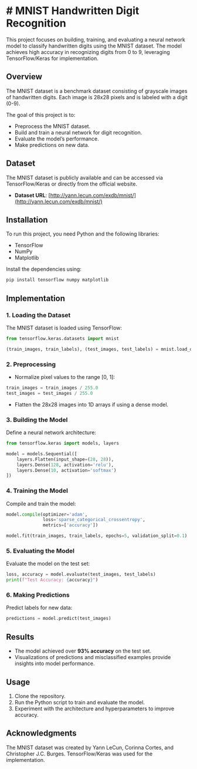 # # MNIST Handwritten Digit Recognition

This project focuses on building, training, and evaluating a neural network model to classify handwritten digits using the MNIST dataset. The model achieves high accuracy in recognizing digits from 0 to 9, leveraging TensorFlow/Keras for implementation.

## Overview
The MNIST dataset is a benchmark dataset consisting of grayscale images of handwritten digits. Each image is 28x28 pixels and is labeled with a digit (0-9).

The goal of this project is to:
- Preprocess the MNIST dataset.
- Build and train a neural network for digit recognition.
- Evaluate the model’s performance.
- Make predictions on new data.

## Dataset
The MNIST dataset is publicly available and can be accessed via TensorFlow/Keras or directly from the official website.

- **Dataset URL**: [http://yann.lecun.com/exdb/mnist/](http://yann.lecun.com/exdb/mnist/)

## Installation
To run this project, you need Python and the following libraries:

- TensorFlow
- NumPy
- Matplotlib

Install the dependencies using:
```bash
pip install tensorflow numpy matplotlib
```

## Implementation
### 1. Loading the Dataset
The MNIST dataset is loaded using TensorFlow:
```python
from tensorflow.keras.datasets import mnist

(train_images, train_labels), (test_images, test_labels) = mnist.load_data()
```

### 2. Preprocessing
- Normalize pixel values to the range [0, 1]:
```python
train_images = train_images / 255.0
test_images = test_images / 255.0
```
- Flatten the 28x28 images into 1D arrays if using a dense model.

### 3. Building the Model
Define a neural network architecture:
```python
from tensorflow.keras import models, layers

model = models.Sequential([
    layers.Flatten(input_shape=(28, 28)),
    layers.Dense(128, activation='relu'),
    layers.Dense(10, activation='softmax')
])
```

### 4. Training the Model
Compile and train the model:
```python
model.compile(optimizer='adam',
              loss='sparse_categorical_crossentropy',
              metrics=['accuracy'])

model.fit(train_images, train_labels, epochs=5, validation_split=0.1)
```

### 5. Evaluating the Model
Evaluate the model on the test set:
```python
loss, accuracy = model.evaluate(test_images, test_labels)
print(f"Test Accuracy: {accuracy}")
```

### 6. Making Predictions
Predict labels for new data:
```python
predictions = model.predict(test_images)
```

## Results
- The model achieved over **93% accuracy** on the test set.
- Visualizations of predictions and misclassified examples provide insights into model performance.

## Usage
1. Clone the repository.
2. Run the Python script to train and evaluate the model.
3. Experiment with the architecture and hyperparameters to improve accuracy.

## Acknowledgments
The MNIST dataset was created by Yann LeCun, Corinna Cortes, and Christopher J.C. Burges. TensorFlow/Keras was used for the implementation.

